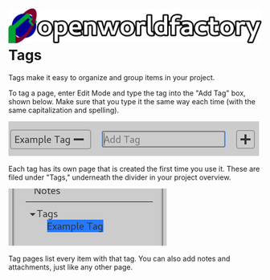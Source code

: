 # ![open world factory](../../logos/header.svg) Tags

Tags make it easy to organize and group items in your project.

To tag a page, enter Edit Mode and type the tag into the "Add Tag" box, shown
below. Make sure that you type it the same way each time (with the same
capitalization and spelling).

![Add Tag text box](../../screenshots/theme_light/add_tag.png)

Each tag has its own page that is created the first time you use it. These are
filed under "Tags," underneath the divider in your project overview.

![Tags folder](../../screenshots/theme_light/tags_folder.png)

Tag pages list every item with that tag. You can also add notes and attachments,
just like any other page.
